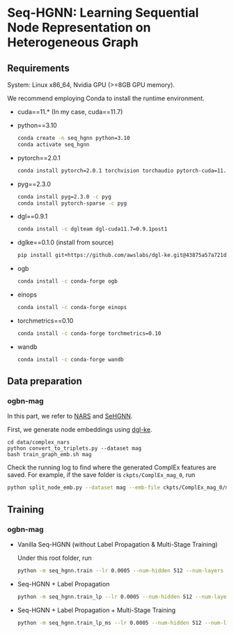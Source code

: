 # Seq-HGNN: Learning Sequential Node Representation on Heterogeneous Graph





## Requirements

System: Linux x86_64, Nvidia GPU (>=8GB GPU memory).

We recommend employing Conda to install the runtime environment.

- cuda==11.* (In my case, cuda==11.7)

- python==3.10

  ```bash
  conda create -n seq_hgnn python=3.10
  conda activate seq_hgnn
  ```

- pytorch==2.0.1

  ```bash
  conda install pytorch=2.0.1 torchvision torchaudio pytorch-cuda=11.7 -c pytorch -c nvidia
  ```

- pyg==2.3.0

  ```bash
  conda install pyg=2.3.0 -c pyg
  conda install pytorch-sparse -c pyg
  ```

- dgl==0.9.1

  ```bash
  conda install -c dglteam dgl-cuda11.7=0.9.1post1
  ```

- dglke==0.1.0 (install from source)

  ```bash
  pip install git+https://github.com/awslabs/dgl-ke.git@43875a57a721d62396d05235226b13e6c2db1a2a#subdirectory=python
  ```

- ogb

  ```bash
  conda install -c conda-forge ogb
  ```

- einops

  ```bash
  conda install -c conda-forge einops
  ```

- torchmetrics==0.10

  ```bash
  conda install -c conda-forge torchmetrics=0.10
  ```

- wandb

  ```bash
  conda install -c conda-forge wandb
  ```

  

## Data preparation

### ogbn-mag

In this part, we refer to [NARS](https://github.com/facebookresearch/NARS) and [SeHGNN](https://github.com/ICT-GIMLab/SeHGNN/tree/master/ogbn).

First, we generate node embeddings using [dgl-ke](https://github.com/awslabs/dgl-ke).

```
cd data/complex_nars
python convert_to_triplets.py --dataset mag
bash train_graph_emb.sh mag
```

Check the running log to find where the generated ComplEx features are saved. For example, if the save folder is `ckpts/ComplEx_mag_0`, run

```bash
python split_node_emb.py --dataset mag --emb-file ckpts/ComplEx_mag_0/mag_ComplEx_entity.npy
```



## Training

### ogbn-mag

- Vanilla Seq-HGNN (without Label Propagation & Multi-Stage Training)

  Under this root folder, run

  ```bash
  python -m seq_hgnn.train --lr 0.0005 --num-hidden 512 --num-layers 2 --batch-size 256 --n-batch 250 --dropout 0.5 --num-samples 1800 --dataset ogbn-mag-complex --logsubfix vanilla --epochs 200 --workers 8 --device 0 --amp --off-wandb
  ```

- Seq-HGNN + Label Propagation

  ```bash
  python -m seq_hgnn.train_lp --lr 0.0005 --num-hidden 512 --num-layers 2 --batch-size 256 --n-batch 250 --dropout 0.5 --num-samples 1800 --dataset ogbn-mag-complex --logsubfix lp --epochs 200 --workers 8 --device 0 --amp --off-wandb
  ```

- Seq-HGNN + Label Propagation + Multi-Stage Training

  ```bash
  python -m seq_hgnn.train_lp_ms --lr 0.0005 --num-hidden 512 --num-layers 2 --batch-size 256 --n-batch 250 --dropout 0.5 --num-samples 1800 --dataset ogbn-mag-complex --amp --logsubfix ms --save-model --stage 200 75 75 75 75 --ct 0.55 --device 0 --off-wandb
  ```
  

